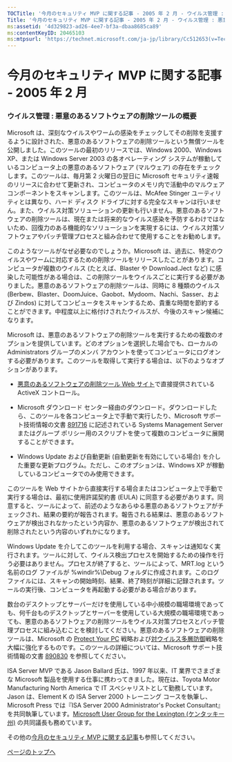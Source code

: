 ```yaml
---
TOCTitle: '今月のセキュリティ MVP に関する記事 ‐ 2005 年 2 月 ‐ ウイルス管理 : 悪意のあるソフトウェアの削除ツールの概要'
Title: '今月のセキュリティ MVP に関する記事 ‐ 2005 年 2 月 ‐ ウイルス管理 : 悪意のあるソフトウェアの削除ツールの概要'
ms:assetid: '4d329823-ad26-4ee7-bf3a-dbaa8685ca89'
ms:contentKeyID: 20465103
ms:mtpsurl: 'https://technet.microsoft.com/ja-jp/library/Cc512653(v=TechNet.10)'
---
```


今月のセキュリティ MVP に関する記事 ‐ 2005 年 2 月
==================================================

### ウイルス管理 : 悪意のあるソフトウェアの削除ツールの概要

Microsoft は、深刻なウイルスやワームの感染をチェックしてその削除を支援するように設計された、悪意のあるソフトウェアの削除ツールという無償ツールを公開しました。このツールの最初のリリースでは、Windows 2000、Windows XP、または Windows Server 2003 の各オペレーティング システムが稼動しているコンピュータ上の悪意のあるソフトウェア (マルウェア) の存在をチェックします。このツールは、毎月第 2 火曜日の翌日に Microsoft セキュリティ速報のリリースに合わせて更新され、コンピュータのメモリ内で活動中のマルウェア コンポーネントをスキャンします。このツールは、McAfee Stinger ユーティリティとは異なり、ハード ディスク ドライブに対する完全なスキャンは行いません。また、ウイルス対策ソリューションの更新も行いません。悪意のあるソフトウェアの削除ツールは、現在または将来的なウイルス感染を予防するわけではないため、回復力のある機能的なソリューションを実現するには、ウイルス対策ソフトウェアやパッチ管理プロセスと組み合わせて使用することをお勧めします。

このようなツールがなぜ必要なのでしょうか。Microsoft は、過去に、特定のウイルスやワームに対応するための削除ツールをリリースしたことがあります。コンピュータが複数のウイルス (たとえば、Blaster や Download.Ject など) に感染した可能性がある場合は、この削除ツールをウイルスごとに実行する必要がありました。悪意のあるソフトウェアの削除ツールは、同時に 8 種類のウイルス (Berbew、Blaster、DoomJuice、Gaobot、Mydoom、Nachi、Sasser、および Zindos) に対してコンピュータをスキャンするため、貴重な時間を節約することができます。中程度以上に格付けされたウイルスが、今後のスキャン候補になります。

Microsoft は、悪意のあるソフトウェアの削除ツールを実行するための複数のオプションを提供しています。どのオプションを選択した場合でも、ローカルの Administrators グループのメンバ アカウントを使ってコンピュータにログオンする必要があります。このツールを取得して実行する場合は、以下のようなオプションがあります。

-   [悪意のあるソフトウェアの削除ツール Web サイト](https://www.microsoft.com/japan/security/malwareremove/default.mspx)で直接提供されている ActiveX コントロール。

-   Microsoft ダウンロード センター経由のダウンロード。ダウンロードしたら、このツールを各コンピュータ上で手動で実行したり、Microsoft サポート技術情報の文書 [891716](https://www.microsoft.com/isapi/gosupport.asp?target=/default.aspx?scid=kb;ja;891716&sd=tech) に記述されている Systems Management Server またはグループ ポリシー用のスクリプトを使って複数のコンピュータに展開することができます。

-   Windows Update および自動更新 (自動更新を有効にしている場合) を介した重要な更新プログラム。ただし、このオプションは、Windows XP が稼動しているコンピュータでのみ使用できます。

このツールを Web サイトから直接実行する場合またはコンピュータ上で手動で実行する場合は、最初に使用許諾契約書 (EULA) に同意する必要があります。同意すると、ツールによって、前述のようなあらゆる悪意のあるソフトウェアがチェックされ、結果の要約が報告されます。報告される結果は、悪意のあるソフトウェアが検出されなかったという内容か、悪意のあるソフトウェアが検出されて削除されたという内容のいずれかになります。

Windows Update を介してこのツールを利用する場合、スキャンは通知なく実行されます。ツールに対して、ウイルス検出プロセスを開始するための操作を行う必要はありません。プロセスが終了すると、ツールによって、MRT.log という名前のログ ファイルが %windir%\\Debug フォルダに作成されます。このログ ファイルには、スキャンの開始時刻、結果、終了時刻が詳細に記録されます。ツールの実行後、コンピュータを再起動する必要がある場合があります。

数台のデスクトップとサーバーだけを使用している中小規模の職場環境であっても、何千台ものデスクトップとサーバーを使用している大規模の職場環境であっても、悪意のあるソフトウェアの削除ツールをウイルス対策プロセスとパッチ管理プロセスに組み込むことを検討してください。悪意のあるソフトウェアの削除ツールは、Microsoft の [Protect Your PC](https://www.microsoft.com/japan/athome/security/protect/default.aspx) 戦略および[対ウイルス多層防御](https://www.microsoft.com/japan/technet/security/topics/serversecurity/avdind_0.mspx)戦略を大幅に強化するものです。このツールの詳細については、Microsoft サポート技術情報の文書 [890830](https://www.microsoft.com/isapi/gosupport.asp?target=/default.aspx?scid=kb;ja;890830&sd=tech) を参照してください。

ISA Server MVP である Jason Ballard 氏は、1997 年以来、IT 業界でさまざまな Microsoft 製品を使用する仕事に携わってきました。現在は、Toyota Motor Manufacturing North America で IT スペシャリストとして勤務しています。Jason は、Element K の ISA Server 2000 トレーニング コースを執筆し、Microsoft Press では『ISA Server 2000 Administrator's Pocket Consultant』を共同執筆しています。[Microsoft User Group for the Lexington (ケンタッキー州)](https://www.lexmug.com) の共同議長も務めています。

その他の[今月のセキュリティ MVP に関する記事](https://www.microsoft.com/japan/technet/community/columns/secmvp/default.mspx)も参照してください。

[](#mainsection)[ページのトップへ](#mainsection)
